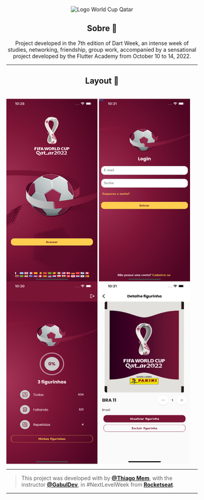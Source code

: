 <p align="center">
      <img src="https://i.pinimg.com/originals/c4/63/98/c4639855e84f992b7dbed318972b86fd.png" width="100" alt="Logo World Cup Qatar"/>
</p>

<h2 align="center">Sobre 📖</h2>

<p align="center">
   Project developed in the 7th edition of Dart Week, an intense week of studies, networking, friendship, group work, accompanied by a sensational project developed by the Flutter Academy from October 10 to 14, 2022.<br>
</p>

---
<h2 align="center">Layout 🎨</h2>
   
  <div style="display: inline_block"><br>
      <img align="center" alt="FWC" height="480" width="240" src="https://github.com/byThiagoMem/Fifa-World-Cup-Album/blob/master/assets/screenshots/Initial.png?raw=true">
      <img align="center" alt="FWC" height="480" width="240" src="https://github.com/byThiagoMem/Fifa-World-Cup-Album/blob/master/assets/screenshots/Login.png?raw=true">
      <img align="center" alt="FWC" height="480" width="240" src="https://github.com/byThiagoMem/Fifa-World-Cup-Album/blob/master/assets/screenshots/Home.png?raw=true">
      <img align="center" alt="FWC" height="480" width="240" src="https://github.com/byThiagoMem/Fifa-World-Cup-Album/blob/master/assets/screenshots/Add_Sticker.png?raw=true">
      
   </div>
   
   ---

   >This project was developed with by **[@Thiago Mem](https://www.linkedin.com/in/thiago-a-mem-311720130/)**, with the instructor **[@GabulDev](https://www.linkedin.com/in/gabuldev/)**, in #NextLevelWeek from **[Rocketseat](https://rocketseat.com.br/)**.<br>

---
